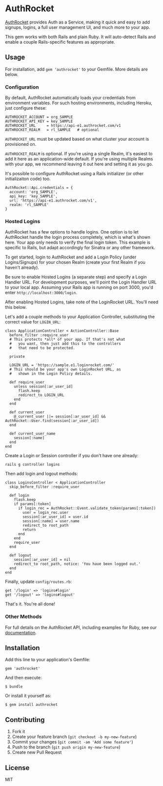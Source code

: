 # AuthRocket

[AuthRocket](http://authrocket.com/) provides Auth as a Service, making it quick and easy to add signups, logins, a full user management UI, and much more to your app.

This gem works with both Rails and plain Ruby. It will auto-detect Rails and enable a couple Rails-specific features as appropriate.


## Usage

For installation, add `gem 'authrocket'` to your Gemfile. More details are below.


### Configuration

By default, AuthRocket automatically loads your credentials from environment variables. For such hosting environments, including Heroku, just configure these:

    AUTHROCKET_ACCOUNT = org_SAMPLE
    AUTHROCKET_API_KEY = key_SAMPLE
    AUTHROCKET_URL     = https://api-e1.authrocket.com/v1
    AUTHROCKET_REALM   = rl_SAMPLE   # optional

`AUTHROCKET_URL` must be updated based on what cluster your account is provisioned on.

`AUTHROCKET_REALM` is optional. If you're using a single Realm, it's easiest to add it here as an application-wide default. If you're using multiple Realms with your app, we recommend leaving it out here and setting it as you go.

It's possible to configure AuthRocket using a Rails initializer (or other initializaiton code) too.

    AuthRocket::Api.credentials = {
      account: 'org_SAMPLE',
      api_key: 'key_SAMPLE',
      url: 'https://api-e1.authrocket.com/v1',
      realm: 'rl_SAMPLE'
    }


### Hosted Logins

AuthRocket has a few options to handle logins. One option is to let AuthRocket handle the login process completely, which is what's shown here. Your app only needs to verify the final login token. This example is specific to Rails, but adapt accordingly for Sinatra or any other framework.

To get started, login to AuthRocket and add a Login Policy (under Logins/Signups) for your chosen Realm (create your first Realm if you haven't already). 

Be sure to enable Hosted Logins (a separate step) and specify a Login Handler URL. For development purposes, we'll point the Login Handler URL to your local app. Assuming your Rails app is running on port 3000, you'd enter `http://localhost:3000/login`.

After enabling Hosted Logins, take note of the LoginRocket URL. You'll need this below.

Let's add a couple methods to your Application Controller, substituting the correct value for `LOGIN_URL`:

    class ApplicationController < ActionController::Base
      before_filter :require_user
      # This protects *all* of your app. If that's not what
      #   you want, then just add this to the controllers
      #   that need to be protected.

      private

      LOGIN_URL = 'https://sample.e1.loginrocket.com/'
      # This should be your app's own LoginRocket URL, as
      #   shown in the Login Policy details.

      def require_user
        unless session[:ar_user_id]
          flash.keep
          redirect_to LOGIN_URL
        end
      end

      def current_user
        @_current_user ||= session[:ar_user_id] && AuthRocket::User.find(session[:ar_user_id])
      end

      def current_user_name
        session[:name]
      end
    end

Create a Login or Session controller if you don't have one already:

    rails g controller logins

Then add login and logout methods:

    class LoginsController < ApplicationController
      skip_before_filter :require_user

      def login
        flash.keep
        if params[:token]
          if login_rec = AuthRocket::Event.validate_token(params[:token])
            user = login_rec.user
            session[:ar_user_id] = user.id
            session[:name] = user.name
            redirect_to root_path
            return
          end
        end
        require_user
      end

      def logout
        session[:ar_user_id] = nil
        redirect_to root_path, notice: 'You have been logged out.'
      end
    end

Finally, update `config/routes.rb`:

    get '/login' => 'logins#login'
    get '/logout' => 'logins#logout'

That's it. You're all done!


### Other Methods

For full details on the AuthRocket API, including examples for Ruby, see our [documentation](http://authrocket.com/docs).


## Installation

Add this line to your application's Gemfile:

    gem 'authrocket'

And then execute:

    $ bundle

Or install it yourself as:

    $ gem install authrocket


## Contributing

1. Fork it
2. Create your feature branch (`git checkout -b my-new-feature`)
3. Commit your changes (`git commit -am 'Add some feature'`)
4. Push to the branch (`git push origin my-new-feature`)
5. Create new Pull Request


## License

MIT
